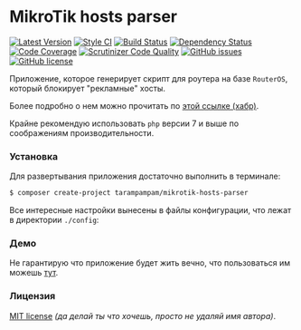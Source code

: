 # MikroTik hosts parser

[![Latest Version](http://img.shields.io/packagist/v/tarampampam/mikrotik-hosts-parser.svg?style=flat-square&maxAge=0)](https://packagist.org/packages/tarampampam/mikrotik-hosts-parser)
[![Style CI](https://styleci.io/repos/39877790/shield?maxAge=0)](https://styleci.io/repos/39877790)
[![Build Status](https://scrutinizer-ci.com/g/tarampampam/mikrotik-hosts-parser/badges/build.png?b=master&maxAge=0)](https://scrutinizer-ci.com/g/tarampampam/mikrotik-hosts-parser/build-status/master)
[![Dependency Status](https://www.versioneye.com/user/projects/5980d48f0fb24f005bcbf104/badge.svg?style=flat-square&maxAge=0)](https://www.versioneye.com/user/projects/5980d48f0fb24f005bcbf104)
[![Code Coverage](https://scrutinizer-ci.com/g/tarampampam/mikrotik-hosts-parser/badges/coverage.png?b=master&maxAge=0)](https://scrutinizer-ci.com/g/tarampampam/mikrotik-hosts-parser/?branch=master)
[![Scrutinizer Code Quality](https://scrutinizer-ci.com/g/tarampampam/mikrotik-hosts-parser/badges/quality-score.png?b=master&maxAge=0)](https://scrutinizer-ci.com/g/tarampampam/mikrotik-hosts-parser/?branch=master)
[![GitHub issues](https://img.shields.io/github/issues/tarampampam/mikrotik-hosts-parser.svg?style=flat-square&maxAge=0)](https://github.com/tarampampam/mikrotik-hosts-parser/issues)
[![GitHub license](https://img.shields.io/badge/license-MIT-blue.svg?style=flat-square&maxAge=0)](https://raw.githubusercontent.com/tarampampam/mikrotik-hosts-parser/master/LICENSE)

Приложение, которое генерирует скрипт для роутера на базе `RouterOS`, который блокирует "рекламные" хосты.

Более подробно о нем можно прочитать по [этой ссылке (хабр)][habr].

Крайне рекомендую использовать `php` версии 7 и выше по соображениям производительности.

### Установка

Для развертывания приложения достаточно выполнить в терминале:

```bash
$ composer create-project tarampampam/mikrotik-hosts-parser
```

Все интересные настройки вынесены в файлы конфигурации, что лежат в директории `./config`:

### Демо

Не гарантирую что приложение будет жить вечно, что пользоваться им можешь [тут][demo].

### Лицензия

[MIT license](./LICENSE) *(да делай ты что хочешь, просто не удаляй имя автора)*.

[demo]: https://stopad.kplus.pro/
[habr]: https://habrahabr.ru/post/264001/
